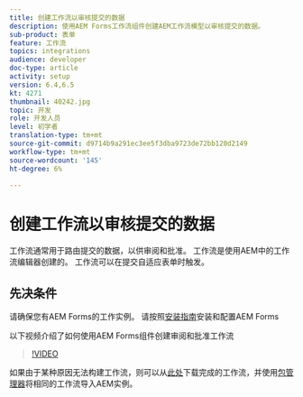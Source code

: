 ```yaml
---
title: 创建工作流以审核提交的数据
description: 使用AEM Forms工作流组件创建AEM工作流模型以审核提交的数据。
sub-product: 表单
feature: 工作流
topics: integrations
audience: developer
doc-type: article
activity: setup
version: 6.4,6.5
kt: 4271
thumbnail: 40242.jpg
topic: 开发
role: 开发人员
level: 初学者
translation-type: tm+mt
source-git-commit: d9714b9a291ec3ee5f3dba9723de72bb120d2149
workflow-type: tm+mt
source-wordcount: '145'
ht-degree: 6%

---
```



# 创建工作流以审核提交的数据

工作流通常用于路由提交的数据，以供审阅和批准。 工作流是使用AEM中的工作流编辑器创建的。 工作流可以在提交自适应表单时触发。

## 先决条件

请确保您有AEM Forms的工作实例。 请按照[安装指南](https://docs.adobe.com/content/help/en/experience-manager-65/forms/install-aem-forms/osgi-installation/installing-configuring-aem-forms-osgi.html)安装和配置AEM Forms

以下视频介绍了如何使用AEM Forms组件创建审阅和批准工作流
>[!VIDEO](https://video.tv.adobe.com/v/40242/?quality=9&learn=on)


如果由于某种原因无法构建工作流，则可以从[此处](assets/review-submitted-data-workflow.zip)下载完成的工作流，并使用[包管理器](http://localhost:4502/crx/packmgr/index.jsp)将相同的工作流导入AEM实例。



